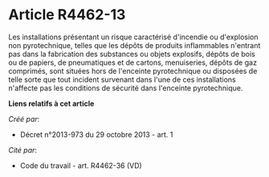 # Article R4462-13

Les installations présentant un risque caractérisé d'incendie ou d'explosion non pyrotechnique, telles que les dépôts de
produits inflammables n'entrant pas dans la fabrication des substances ou objets explosifs, dépôts de bois ou de papiers, de
pneumatiques et de cartons, menuiseries, dépôts de gaz comprimés, sont situées hors de l'enceinte pyrotechnique ou disposées
de telle sorte que tout incident survenant dans l'une de ces installations n'affecte pas les conditions de sécurité dans
l'enceinte pyrotechnique.

**Liens relatifs à cet article**

_Créé par_:

  - Décret n°2013-973 du 29 octobre 2013 - art. 1

_Cité par_:

  - Code du travail - art. R4462-36 (VD)
